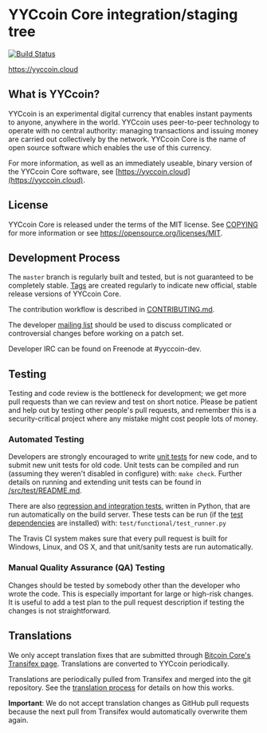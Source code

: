YYCcoin Core integration/staging tree
=====================================

[![Build Status](https://travis-ci.org/yyccoin-project/yyccoin.svg?branch=master)](https://travis-ci.org/yyccoin-project/yyccoin)

https://yyccoin.cloud

What is YYCcoin?
----------------

YYCcoin is an experimental digital currency that enables instant payments to
anyone, anywhere in the world. YYCcoin uses peer-to-peer technology to operate
with no central authority: managing transactions and issuing money are carried
out collectively by the network. YYCcoin Core is the name of open source
software which enables the use of this currency.

For more information, as well as an immediately useable, binary version of
the YYCcoin Core software, see [https://yyccoin.cloud](https://yyccoin.cloud).

License
-------

YYCcoin Core is released under the terms of the MIT license. See [COPYING](COPYING) for more
information or see https://opensource.org/licenses/MIT.

Development Process
-------------------

The `master` branch is regularly built and tested, but is not guaranteed to be
completely stable. [Tags](https://github.com/yyccoin-project/yyccoin/tags) are created
regularly to indicate new official, stable release versions of YYCcoin Core.

The contribution workflow is described in [CONTRIBUTING.md](CONTRIBUTING.md).

The developer [mailing list](https://groups.google.com/forum/#!forum/yyccoin-dev)
should be used to discuss complicated or controversial changes before working
on a patch set.

Developer IRC can be found on Freenode at #yyccoin-dev.

Testing
-------

Testing and code review is the bottleneck for development; we get more pull
requests than we can review and test on short notice. Please be patient and help out by testing
other people's pull requests, and remember this is a security-critical project where any mistake might cost people
lots of money.

### Automated Testing

Developers are strongly encouraged to write [unit tests](src/test/README.md) for new code, and to
submit new unit tests for old code. Unit tests can be compiled and run
(assuming they weren't disabled in configure) with: `make check`. Further details on running
and extending unit tests can be found in [/src/test/README.md](/src/test/README.md).

There are also [regression and integration tests](/test), written
in Python, that are run automatically on the build server.
These tests can be run (if the [test dependencies](/test) are installed) with: `test/functional/test_runner.py`

The Travis CI system makes sure that every pull request is built for Windows, Linux, and OS X, and that unit/sanity tests are run automatically.

### Manual Quality Assurance (QA) Testing

Changes should be tested by somebody other than the developer who wrote the
code. This is especially important for large or high-risk changes. It is useful
to add a test plan to the pull request description if testing the changes is
not straightforward.

Translations
------------

We only accept translation fixes that are submitted through [Bitcoin Core's Transifex page](https://www.transifex.com/projects/p/bitcoin/).
Translations are converted to YYCcoin periodically.

Translations are periodically pulled from Transifex and merged into the git repository. See the
[translation process](doc/translation_process.md) for details on how this works.

**Important**: We do not accept translation changes as GitHub pull requests because the next
pull from Transifex would automatically overwrite them again.
